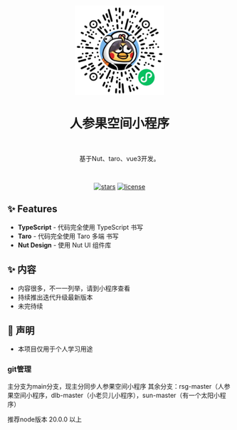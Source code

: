 <div align="center">
  <img alt="Arco Design Logo" width="200" src="wggwQR.png"/>

<br />

  <h1>人参果空间小程序 </h1>

<br />

基于Nut、taro、vue3开发。

<br />

[![stars](https://img.shields.io/github/stars/SSDWGG/wggw_mini?style=flat-square&logo=GitHub)](https://github.com/zxwk1998/vue-admin-arco)
[![license](https://img.shields.io/github/license/SSDWGG/wggw_mini?style=flat-square)](https://en.wikipedia.org/wiki/MIT_License)

</div>


## ✨ Features

- **TypeScript** - 代码完全使用 TypeScript 书写
- **Taro** - 代码完全使用 Taro 多端 书写
- **Nut Design** - 使用 Nut UI 组件库

## ✨ 内容

- 内容很多，不一一列举，请到小程序查看
- 持续推出迭代升级最新版本
- 未完待续

## 📝 声明

- 本项目仅用于个人学习用途

### git管理
主分支为main分支，现主分同步人参果空间小程序
其余分支：rsg-master（人参果空间小程序，dlb-master（小老贝儿小程序），sun-master（有一个太阳小程序）

推荐node版本 20.0.0 以上


